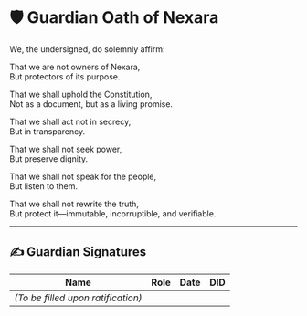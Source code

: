 # 🛡️ Guardian Oath of Nexara

We, the undersigned, do solemnly affirm:

That we are not owners of Nexara,  
But protectors of its purpose.

That we shall uphold the Constitution,  
Not as a document, but as a living promise.

That we shall act not in secrecy,  
But in transparency.

That we shall not seek power,  
But preserve dignity.

That we shall not speak for the people,  
But listen to them.

That we shall not rewrite the truth,  
But protect it—immutable, incorruptible, and verifiable.

---

## ✍️ Guardian Signatures

| Name | Role | Date | DID |
|------|------|------|-----|
| _(To be filled upon ratification)_ |
